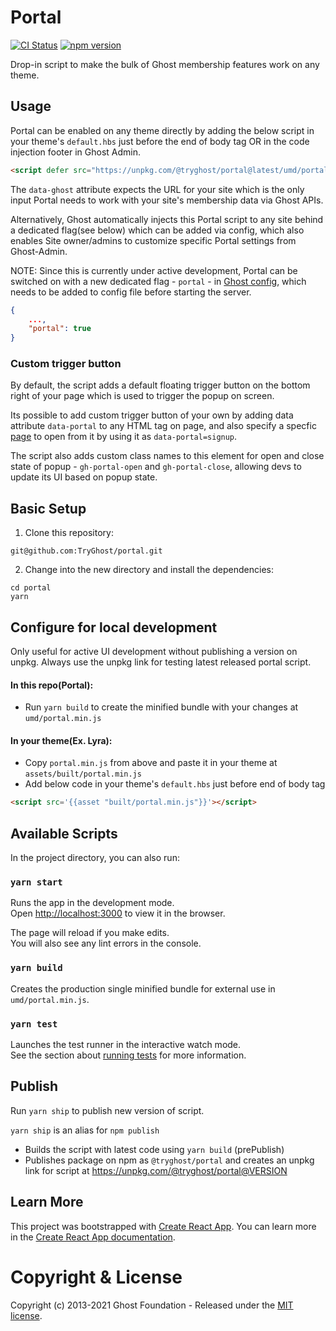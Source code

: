 # Portal

[![CI Status](https://github.com/TryGhost/portal/workflows/Test/badge.svg?branch=master)](https://github.com/TryGhost/portal/actions)
[![npm version](https://badge.fury.io/js/%40tryghost%2Fportal.svg)](https://badge.fury.io/js/%40tryghost%2Fportal)

Drop-in script to make the bulk of Ghost membership features work on any theme.

## Usage

Portal can be enabled on any theme directly by adding the below script in your theme's `default.hbs` just before the end of body tag OR in the code injection footer in Ghost Admin.

```html
<script defer src="https://unpkg.com/@tryghost/portal@latest/umd/portal.min.js" data-ghost="https://mymemberssite.com"></script>
```

The `data-ghost` attribute expects the URL for your site which is the only input Portal needs to work with your site's membership data via Ghost APIs.

Alternatively, Ghost automatically injects this Portal script to any site behind a dedicated flag(see below) which can be added via config, which also enables Site owner/admins to customize specific Portal settings from Ghost-Admin.

NOTE: Since this is currently under active development, Portal can be switched on with a new dedicated flag - `portal` - in [Ghost config](https://ghost.org/docs/concepts/config/), which needs to be added to config file before starting the server.

```json
{
    ...,
    "portal": true
}
```

### Custom trigger button

By default, the script adds a default floating trigger button on the bottom right of your page which is used to trigger the popup on screen.

Its possible to add custom trigger button of your own by adding data attribute `data-portal` to any HTML tag on page, and also specify a specfic [page](https://github.com/TryGhost/Portal/blob/master/src/pages.js#L13-L22) to open from it by using it as `data-portal=signup`.

The script also adds custom class names to this element for open and close state of popup - `gh-portal-open` and `gh-portal-close`, allowing devs to update its UI based on popup state.

## Basic Setup

1. Clone this repository:

```shell
git@github.com:TryGhost/portal.git
```

2. Change into the new directory and install the dependencies:

```shell
cd portal
yarn
```

## Configure for local development

Only useful for active UI development without publishing a version on unpkg. Always use the unpkg link for testing latest released portal script.

#### In this repo(Portal):

- Run `yarn build` to create the minified bundle with your changes at `umd/portal.min.js`

#### In your theme(Ex. Lyra):

- Copy `portal.min.js` from above and paste it in your theme at `assets/built/portal.min.js`
- Add below code in your theme's `default.hbs` just before end of body tag

```html
<script src='{{asset "built/portal.min.js"}}'></script>
```

## Available Scripts

In the project directory, you can also run:

### `yarn start`

Runs the app in the development mode.<br />
Open [http://localhost:3000](http://localhost:3000) to view it in the browser.

The page will reload if you make edits.<br />
You will also see any lint errors in the console.

### `yarn build`

Creates the production single minified bundle for external use in `umd/portal.min.js`.  <br />

### `yarn test`

Launches the test runner in the interactive watch mode.<br />
See the section about [running tests](https://facebook.github.io/create-react-app/docs/running-tests) for more information.


## Publish

Run `yarn ship` to publish new version of script.

`yarn ship` is an alias for `npm publish`

- Builds the script with latest code using `yarn build` (prePublish)
- Publishes package on npm as `@tryghost/portal` and creates an unpkg link for script at https://unpkg.com/@tryghost/portal@VERSION

## Learn More

This project was bootstrapped with [Create React App](https://github.com/facebook/create-react-app).
You can learn more in the [Create React App documentation](https://facebook.github.io/create-react-app/docs/getting-started).

# Copyright & License

Copyright (c) 2013-2021 Ghost Foundation - Released under the [MIT license](LICENSE).
